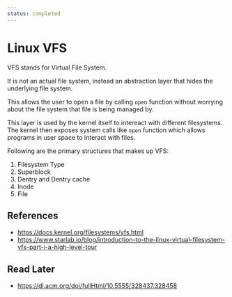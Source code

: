 ```yaml
---
status: completed
---
```


# Linux VFS

VFS stands for Virtual File System.

It is not an actual file system, instead an abstraction layer that hides the underlying file system.

This allows the user to open a file by calling `open` function without worrying about the file system that file is being managed by.

This layer is used by the kernel itself to intereact with different filesystems. The kernel then exposes system calls like `open` function which allows programs in user space to interact with files.

Following are the primary structures that makes up VFS:

1.  Filesystem Type
2. Superblock
3. Dentry and Dentry cache
4. Inode
5. File

## References

- https://docs.kernel.org/filesystems/vfs.html
- https://www.starlab.io/blog/introduction-to-the-linux-virtual-filesystem-vfs-part-i-a-high-level-tour

## Read Later

- https://dl.acm.org/doi/fullHtml/10.5555/328437.328458
